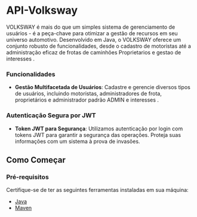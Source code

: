 # API-Volksway

VOLKSWAY é mais do que um simples sistema de gerenciamento de usuários - é a peça-chave para otimizar a gestão de recursos em seu universo automotivo. Desenvolvido em Java, o VOLKSWAY oferece um conjunto robusto de funcionalidades, desde o cadastro de motoristas até a administração eficaz de frotas de caminhões Proprietarios e gestao de interesses .


### Funcionalidades

- **Gestão Multifacetada de Usuários**: Cadastre e gerencie diversos tipos de usuários, incluindo motoristas, administradores de frota, proprietários e administrador padrão ADMIN e interesses .


### Autenticação Segura por JWT

- **Token JWT para Segurança**: Utilizamos autenticação por login com tokens JWT para garantir a segurança das operações. Proteja suas informações com um sistema à prova de invasões.

## Como Começar

### Pré-requisitos

Certifique-se de ter as seguintes ferramentas instaladas em sua máquina:

- [Java](https://www.oracle.com/java/technologies/javase-downloads.html)
- [Maven](https://maven.apache.org/download.cgi)
